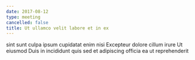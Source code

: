 ```yaml
---
date: 2017-08-12
type: meeting
cancelled: false
title: Ut ullamco velit labore et in ex
---
```

sint sunt culpa ipsum cupidatat enim nisi Excepteur dolore cillum irure Ut eiusmod Duis in incididunt quis sed et adipiscing officia ea ut reprehenderit